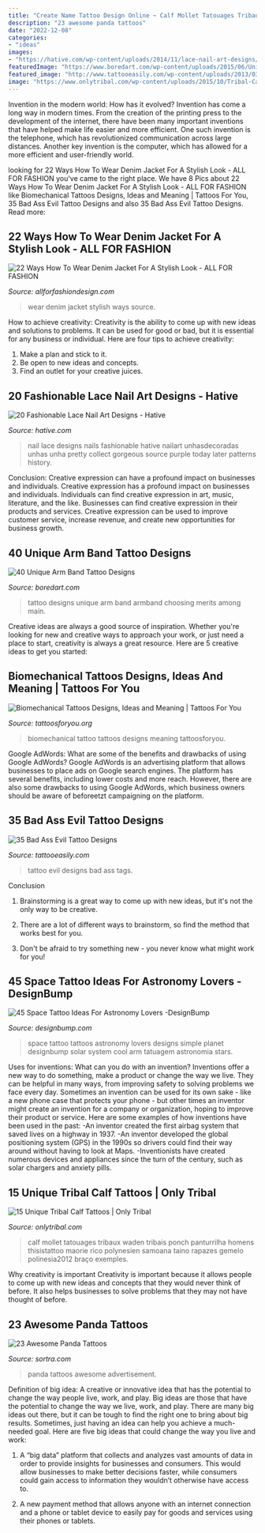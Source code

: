 ```yaml
---
title: "Create Name Tattoo Design Online ~ Calf Mollet Tatouages Tribaux Waden Tribais Ponch Panturrilha Homens Thisistattoo Maorie Rico Polynesien Samoana Taino Rapazes Gemelo Polinesia2012 Braço Exemples"
description: "23 awesome panda tattoos"
date: "2022-12-08"
categories:
- "ideas"
images:
- "https://hative.com/wp-content/uploads/2014/11/lace-nail-art-designs/4-fashionable-lace-nail-art-designs.jpg"
featuredImage: "https://www.boredart.com/wp-content/uploads/2015/06/Unique-Arm-Band-Tattoo-Designs-12.jpg"
featured_image: "http://www.tattooeasily.com/wp-content/uploads/2013/03/Evil-Tattoo-Designs-29.jpg"
image: "https://www.onlytribal.com/wp-content/uploads/2015/10/Tribal-Calf-Tattoo-Designs1.jpg"
---
```



Invention in the modern world: How has it evolved?
Invention has come a long way in modern times. From the creation of the printing press to the development of the internet, there have been many important inventions that have helped make life easier and more efficient. One such invention is the telephone, which has revolutionized communication across large distances. Another key invention is the computer, which has allowed for a more efficient and user-friendly world.

	

		
looking for 22 Ways How To Wear Denim Jacket For A Stylish Look - ALL FOR FASHION you've came to the right place. We have 8 Pics about 22 Ways How To Wear Denim Jacket For A Stylish Look - ALL FOR FASHION like Biomechanical Tattoos Designs, Ideas and Meaning | Tattoos For You, 35 Bad Ass Evil Tattoo Designs and also 35 Bad Ass Evil Tattoo Designs. Read more:
		
    
## 22 Ways How To Wear Denim Jacket For A Stylish Look - ALL FOR FASHION

<img loading=lazy src="https://allforfashiondesign.com/wp-content/uploads/2014/03/kwa-2-600x989.jpg" onerror="this.onerror=null;this.src='https://tse3.mm.bing.net/th?id=OIP.1A5-MkATkRUNGCksuYR7UgHaMN&amp;pid=15.1';" alt="22 Ways How To Wear Denim Jacket For A Stylish Look - ALL FOR FASHION">

_Source: allforfashiondesign.com_

>wear denim jacket stylish ways source. 

	

How to achieve creativity:
Creativity is the ability to come up with new ideas and solutions to problems. It can be used for good or bad, but it is essential for any business or individual. Here are four tips to achieve creativity:
1. Make a plan and stick to it.
2. Be open to new ideas and concepts.
3. Find an outlet for your creative juices.

    
## 20 Fashionable Lace Nail Art Designs - Hative

<img loading=lazy src="https://hative.com/wp-content/uploads/2014/11/lace-nail-art-designs/4-fashionable-lace-nail-art-designs.jpg" onerror="this.onerror=null;this.src='https://tse1.mm.bing.net/th?id=OIP.3o8xGyvX-11l0Ws8MDzjkQHaLI&amp;pid=15.1';" alt="20 Fashionable Lace Nail Art Designs - Hative">

_Source: hative.com_

>nail lace designs nails fashionable hative nailart unhasdecoradas unhas unha pretty collect gorgeous source purple today later patterns history. 

	

Conclusion: Creative expression can have a profound impact on businesses and individuals.
Creative expression has a profound impact on businesses and individuals. Individuals can find creative expression in art, music, literature, and the like. Businesses can find creative expression in their products and services. Creative expression can be used to improve customer service, increase revenue, and create new opportunities for business growth.

    
## 40 Unique Arm Band Tattoo Designs

<img loading=lazy src="https://www.boredart.com/wp-content/uploads/2015/06/Unique-Arm-Band-Tattoo-Designs-12.jpg" onerror="this.onerror=null;this.src='https://tse1.mm.bing.net/th?id=OIP.1MuaP7g4_hJtv_zVhDcCGgHaLI&amp;pid=15.1';" alt="40 Unique Arm Band Tattoo Designs">

_Source: boredart.com_

>tattoo designs unique arm band armband choosing merits among main. 

	

Creative ideas are always a good source of inspiration. Whether you're looking for new and creative ways to approach your work, or just need a place to start, creativity is always a great resource. Here are 5 creative ideas to get you started: 

    
## Biomechanical Tattoos Designs, Ideas And Meaning | Tattoos For You

<img loading=lazy src="http://www.tattoosforyou.org/wp-content/uploads/2013/11/Tattoo-Biomechanical-768x1024.jpg" onerror="this.onerror=null;this.src='https://tse3.mm.bing.net/th?id=OIP.Qz3_UX5_Da41BbMIEvcyBQHaJ4&amp;pid=15.1';" alt="Biomechanical Tattoos Designs, Ideas and Meaning | Tattoos For You">

_Source: tattoosforyou.org_

>biomechanical tattoo tattoos designs meaning tattoosforyou. 

	

Google AdWords: What are some of the benefits and drawbacks of using Google AdWords?
Google AdWords is an advertising platform that allows businesses to place ads on Google search engines. The platform has several benefits, including lower costs and more reach. However, there are also some drawbacks to using Google AdWords, which business owners should be aware of beforeetzt campaigning on the platform.

    
## 35 Bad Ass Evil Tattoo Designs

<img loading=lazy src="http://www.tattooeasily.com/wp-content/uploads/2013/03/Evil-Tattoo-Designs-29.jpg" onerror="this.onerror=null;this.src='https://tse4.mm.bing.net/th?id=OIP._324XhiI3DcbmPl5NyZfcgHaOM&amp;pid=15.1';" alt="35 Bad Ass Evil Tattoo Designs">

_Source: tattooeasily.com_

>tattoo evil designs bad ass tags. 

	

Conclusion
1. Brainstorming is a great way to come up with new ideas, but it's not the only way to be creative.
2. There are a lot of different ways to brainstorm, so find the method that works best for you.

3. Don't be afraid to try something new - you never know what might work for you!

    
## 45 Space Tattoo Ideas For Astronomy Lovers -DesignBump

<img loading=lazy src="http://designbump.com/wp-content/uploads/2014/12/space-star-tattoos-13.jpg" onerror="this.onerror=null;this.src='https://tse4.mm.bing.net/th?id=OIP.il5TJf9rjzD8QUTxFJzZ5AHaNJ&amp;pid=15.1';" alt="45 Space Tattoo Ideas For Astronomy Lovers -DesignBump">

_Source: designbump.com_

>space tattoo tattoos astronomy lovers designs simple planet designbump solar system cool arm tatuagem astronomia stars. 

	

Uses for inventions: What can you do with an invention?
Inventions offer a new way to do something, make a product or change the way we live. They can be helpful in many ways, from improving safety to solving problems we face every day. Sometimes an invention can be used for its own sake - like a new phone case that protects your phone - but other times an inventor might create an invention for a company or organization, hoping to improve their product or service. Here are some examples of how inventions have been used in the past: 
-An inventor created the first airbag system that saved lives on a highway in 1937.
-An inventor developed the global positioning system (GPS) in the 1990s so drivers could find their way around without having to look at Maps.
-Inventionists have created numerous devices and appliances since the turn of the century, such as solar chargers and anxiety pills.

    
## 15 Unique Tribal Calf Tattoos | Only Tribal

<img loading=lazy src="https://www.onlytribal.com/wp-content/uploads/2015/10/Tribal-Calf-Tattoo-Designs1.jpg" onerror="this.onerror=null;this.src='https://tse3.mm.bing.net/th?id=OIP.MhYww0zKyJmzxAkjtyqZjAHaJ4&amp;pid=15.1';" alt="15 Unique Tribal Calf Tattoos | Only Tribal">

_Source: onlytribal.com_

>calf mollet tatouages tribaux waden tribais ponch panturrilha homens thisistattoo maorie rico polynesien samoana taino rapazes gemelo polinesia2012 braço exemples. 

	

Why creativity is important
Creativity is important because it allows people to come up with new ideas and concepts that they would never think of before. It also helps businesses to solve problems that they may not have thought of before.

    
## 23 Awesome Panda Tattoos

<img loading=lazy src="https://www.sortra.com/wp-content/uploads/2015/10/panda-tattoos13.jpg" onerror="this.onerror=null;this.src='https://tse1.mm.bing.net/th?id=OIP.g9V88q5mFzvOSbDUzpuC8gHaNK&amp;pid=15.1';" alt="23 Awesome Panda Tattoos">

_Source: sortra.com_

>panda tattoos awesome advertisement. 

	

Definition of big idea: A creative or innovative idea that has the potential to change the way people live, work, and play.
Big ideas are those that have the potential to change the way we live, work, and play. There are many big ideas out there, but it can be tough to find the right one to bring about big results. Sometimes, just having an idea can help you achieve a much-needed goal. Here are five big ideas that could change the way you live and work: 
1. A “big data” platform that collects and analyzes vast amounts of data in order to provide insights for businesses and consumers. This would allow businesses to make better decisions faster, while consumers could gain access to information they wouldn’t otherwise have access to.

2. A new payment method that allows anyone with an internet connection and a phone or tablet device to easily pay for goods and services using their phones or tablets.

